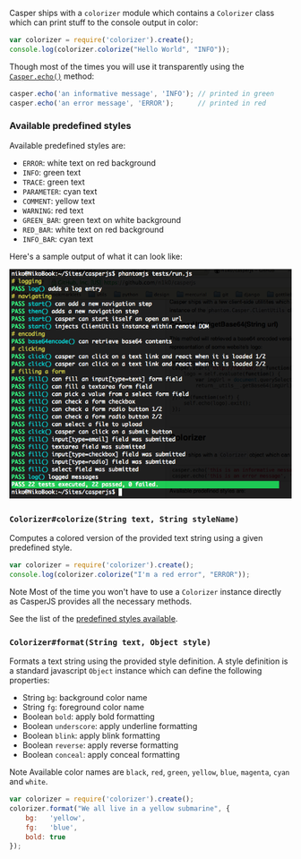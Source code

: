 Casper ships with a `colorizer` module which contains a `Colorizer`
class which can print stuff to the console output in color:

```javascript
var colorizer = require('colorizer').create();
console.log(colorizer.colorize("Hello World", "INFO"));
```

Though most of the times you will use it transparently using the
[`Casper.echo()`](api.html#echo) method:

```javascript
casper.echo('an informative message', 'INFO'); // printed in green
casper.echo('an error message', 'ERROR');      // printed in red
```

### Available predefined styles

Available predefined styles are:

- `ERROR`: white text on red background
- `INFO`: green text
- `TRACE`: green text
- `PARAMETER`: cyan text
- `COMMENT`: yellow text
- `WARNING`: red text
- `GREEN_BAR`: green text on white background
- `RED_BAR`: white text on red background
- `INFO_BAR`: cyan text

Here's a sample output of what it can look like:

![capture](images/colorizer.png)

<h3 id="colorizer.colorize"><code>Colorizer#colorize(String text, String styleName)</code></h3>

Computes a colored version of the provided text string using a given
predefined style.

```javascript
var colorizer = require('colorizer').create();
console.log(colorizer.colorize("I'm a red error", "ERROR"));
```

<span class="label label-info">Note</span> Most of the time you won't have to
use a `Colorizer` instance directly as CasperJS provides all the necessary
methods.

See the list of the [predefined styles available](#predefined-styles).

<h3 id="colorizer.format"><code>Colorizer#format(String text, Object style)</code></h3>

Formats a text string using the provided style definition. A style
definition is a standard javascript `Object` instance which can define
the following properties:

- String `bg`: background color name
- String `fg`: foreground color name
- Boolean `bold`: apply bold formatting
- Boolean `underscore`: apply underline formatting
- Boolean `blink`: apply blink formatting
- Boolean `reverse`: apply reverse formatting
- Boolean `conceal`: apply conceal formatting

<span class="label label-info">Note</span> Available color names are `black`,
`red`, `green`, `yellow`, `blue`, `magenta`, `cyan` and `white`.

```javascript
var colorizer = require('colorizer').create();
colorizer.format("We all live in a yellow submarine", {
    bg:   'yellow',
    fg:   'blue',
    bold: true
});
```
